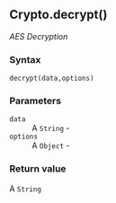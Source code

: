## Crypto.decrypt()
_AES Decryption_

### Syntax
```
decrypt(data,options)
```

### Parameters
<dl>
    <dt><code>data</code></dt>
    <dd>A <code>String</code> -</dd>
    <dt><code>options</code></dt>
    <dd>A <code>Object</code> -</dd>
</dl>

### Return value

<dl>
    <dt>A <code>String</code></dt>
</dl>



